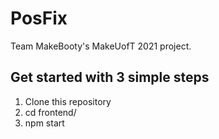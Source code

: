 # PosFix
Team MakeBooty's MakeUofT 2021 project.

## Get started with 3 simple steps
1. Clone this repository
2. cd frontend/
3. npm start

